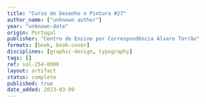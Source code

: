 ```yaml
---
title: "Curso de Desenho e Pintura #27"
author_name: ["unknown author"]
year: "unknown-date"
origin: Portugal
publisher: "Centro de Ensino por Correspondência Álvaro Torrão"
formats: [book, book-cover]
disciplines: [graphic-design, typography]
tags: []
ref: sol-254-0000
layout: artifact
status: complete
published: true
date_added: 2023-03-09
---
```

